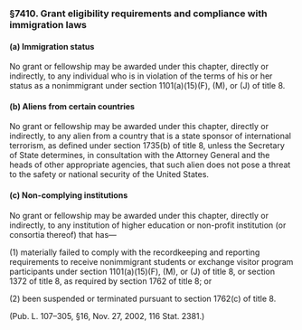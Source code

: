 ### §7410. Grant eligibility requirements and compliance with immigration laws ###

#### (a) Immigration status ####

No grant or fellowship may be awarded under this chapter, directly or indirectly, to any individual who is in violation of the terms of his or her status as a nonimmigrant under section 1101(a)(15)(F), (M), or (J) of title 8.

#### (b) Aliens from certain countries ####

No grant or fellowship may be awarded under this chapter, directly or indirectly, to any alien from a country that is a state sponsor of international terrorism, as defined under section 1735(b) of title 8, unless the Secretary of State determines, in consultation with the Attorney General and the heads of other appropriate agencies, that such alien does not pose a threat to the safety or national security of the United States.

#### (c) Non-complying institutions ####

No grant or fellowship may be awarded under this chapter, directly or indirectly, to any institution of higher education or non-profit institution (or consortia thereof) that has—

(1) materially failed to comply with the recordkeeping and reporting requirements to receive nonimmigrant students or exchange visitor program participants under section 1101(a)(15)(F), (M), or (J) of title 8, or section 1372 of title 8, as required by section 1762 of title 8; or

(2) been suspended or terminated pursuant to section 1762(c) of title 8.

(Pub. L. 107–305, §16, Nov. 27, 2002, 116 Stat. 2381.)